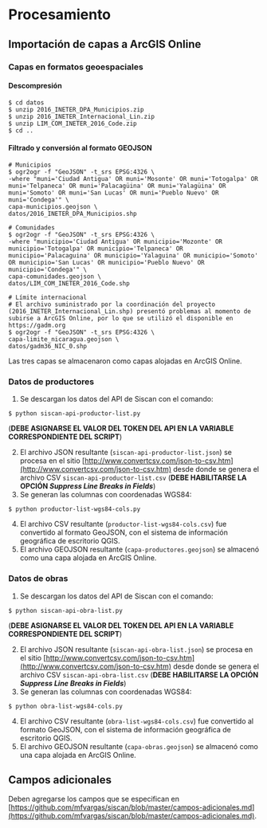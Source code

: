 # Procesamiento

## Importación de capas a ArcGIS Online

### Capas en formatos geoespaciales
#### Descompresión
```terminal
$ cd datos
$ unzip 2016_INETER_DPA_Municipios.zip
$ unzip 2016_INETER_Internacional_Lin.zip
$ unzip LIM_COM_INETER_2016_Code.zip
$ cd ..
```

#### Filtrado y conversión al formato GEOJSON
```terminal
# Municipios
$ ogr2ogr -f "GeoJSON" -t_srs EPSG:4326 \
-where "muni='Ciudad Antigua' OR muni='Mosonte' OR muni='Totogalpa' OR muni='Telpaneca' OR muni='Palacagüina' OR muni='Yalagüina' OR muni='Somoto' OR muni='San Lucas' OR muni='Pueblo Nuevo' OR muni='Condega'" \
capa-municipios.geojson \
datos/2016_INETER_DPA_Municipios.shp

# Comunidades
$ ogr2ogr -f "GeoJSON" -t_srs EPSG:4326 \
-where "municipio='Ciudad Antigua' OR municipio='Mozonte' OR municipio='Totogalpa' OR municipio='Telpaneca' OR municipio='Palacaguina' OR municipio='Yalaguina' OR municipio='Somoto' OR municipio='San Lucas' OR municipio='Pueblo Nuevo' OR municipio='Condega'" \
capa-comunidades.geojson \
datos/LIM_COM_INETER_2016_Code.shp

# Límite internacional
# El archivo suministrado por la coordinación del proyecto (2016_INETER_Internacional_Lin.shp) presentó problemas al momento de subirse a ArcGIS Online, por lo que se utilizó el disponible en https://gadm.org
$ ogr2ogr -f "GeoJSON" -t_srs EPSG:4326 \
capa-limite_nicaragua.geojson \
datos/gadm36_NIC_0.shp
```
Las tres capas se almacenaron como capas alojadas en ArcGIS Online.

### Datos de productores
1. Se descargan los datos del API de Siscan con el comando:
```terminal
$ python siscan-api-productor-list.py
```
(**DEBE ASIGNARSE EL VALOR DEL TOKEN DEL API EN LA VARIABLE CORRESPONDIENTE DEL SCRIPT**)

2. El archivo JSON resultante (```siscan-api-productor-list.json```) se procesa en el sitio [http://www.convertcsv.com/json-to-csv.htm](http://www.convertcsv.com/json-to-csv.htm) desde donde se genera el archivo CSV ```siscan-api-productor-list.csv``` (**DEBE HABILITARSE LA OPCIÓN _Suppress Line Breaks in Fields_**)
3. Se generan las columnas con coordenadas WGS84:
```terminal
$ python productor-list-wgs84-cols.py
```
4. El archivo CSV resultante (```productor-list-wgs84-cols.csv```) fue convertido al formato GeoJSON, con el sistema de información geográfica de escritorio QGIS.
5. El archivo GEOJSON resultante (```capa-productores.geojson```) se almacenó como una capa alojada en ArcGIS Online.

### Datos de obras
1. Se descargan los datos del API de Siscan con el comando:
```terminal
$ python siscan-api-obra-list.py
```
(**DEBE ASIGNARSE EL VALOR DEL TOKEN DEL API EN LA VARIABLE CORRESPONDIENTE DEL SCRIPT**)

2. El archivo JSON resultante (```siscan-api-obra-list.json```) se procesa en el sitio [http://www.convertcsv.com/json-to-csv.htm](http://www.convertcsv.com/json-to-csv.htm) desde donde se genera el archivo CSV ```siscan-api-obra-list.csv``` (**DEBE HABILITARSE LA OPCIÓN _Suppress Line Breaks in Fields_**)
3. Se generan las columnas con coordenadas WGS84:
```terminal
$ python obra-list-wgs84-cols.py
```
4. El archivo CSV resultante (```obra-list-wgs84-cols.csv```) fue convertido al formato GeoJSON, con el sistema de información geográfica de escritorio QGIS.
5. El archivo GEOJSON resultante (```capa-obras.geojson```) se almacenó como una capa alojada en ArcGIS Online.

## Campos adicionales
Deben agregarse los campos que se especifican en [https://github.com/mfvargas/siscan/blob/master/campos-adicionales.md](https://github.com/mfvargas/siscan/blob/master/campos-adicionales.md).
